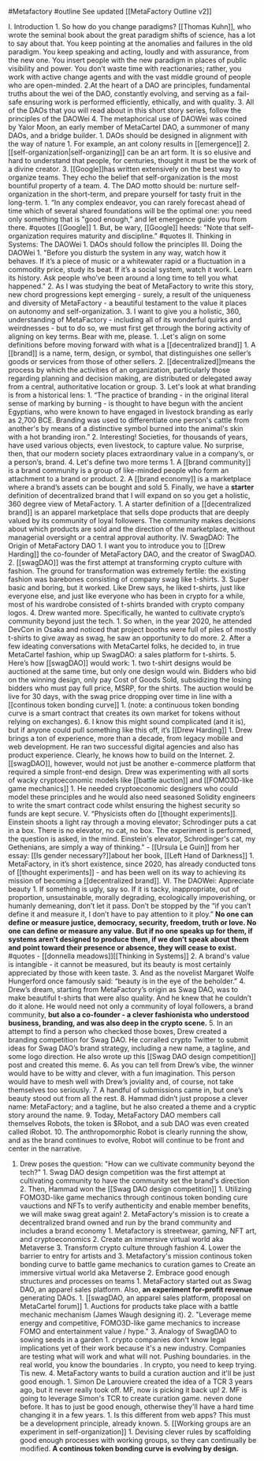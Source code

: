 #Metafactory 
#outline 
See updated [[MetaFactory Outline v2]]

I. Introduction
	1. So how do you change paradigms? [[Thomas Kuhn]], who wrote the seminal book about the great paradigm shifts of science, has a lot to say about that. You keep pointing at the anomalies and failures in the old paradigm. You keep speaking and acting, loudly and with assurance, from the new one. You insert people with the new paradigm in places of public visibility and power. You don’t waste time with reactionaries; rather, you work with active change agents and with the vast middle ground of people who are open-minded.
		2.At the heart of a DAO are principles, fundamental truths about the wei of the DAO, constantly evolving, and serving as a fail-safe ensuring work is performed efficiently, ethically, and with quality.
		3. All of the DAOs that you will read about in this short story series, follow the principles of the DAOWei
		4. 
			The metaphorical use of DAOWei was coined by Yalor Moon,  an early member of MetaCartel DAO, a summoner of many DAOs, and a bridge builder.
					1. DAOs should be designed in alignment with the way of nature
						1. For example, an ant colony results in [[emergence]]
				2. [[self-organization|self-organizing]] can be an art form. It is so elusive and hard to understand that people, for centuries, thought it must be the work of a divine creator. 
				3. [[Google]]has written extensively on the best way to organize teams. They echo the belief that self-organization is the most bountiful property of a team. 
				4. The DAO motto should be: nurture self-organization in the short-term, and prepare yourself for tasty fruit in the long-term. 
					1. “In any complex endeavor, you can rarely forecast ahead of time which of several shared foundations will be the optimal one: you need only something that is ‟good enough,ˮ and let emergence guide you from there. #quotes [[Google]]
						1. But, be wary, [[Google]] heeds: "Note that self-organization requires maturity and discipline.” #quotes 
II. Thinking in Systems: The DAOWei
		1.  DAOs should follow the principles 
III. Doing the DAOWei
	1. "Before you disturb the system in any way, watch how it behaves. If it’s a piece of music or a whitewater rapid or a fluctuation in a commodity price, study its beat. If it’s a social system, watch it work. Learn its history. Ask people who’ve been around a long time to tell you what happened."
	2. As I was studying the beat of MetaFactory to write this story, new chord progressions kept emerging - surely, a result of the uniqueness and diversity of MetaFactory - a beautiful testament to the value it places on autonomy and self-organization. 
	3. I want to give you a holistic, 360, understanding of MetaFactory - including all of its wonderful quirks and weirdnesses - but to do so, we must first get through the boring activity of aligning on key terms. Bear with me, please. 
		1. .Let's align on some definitions before moving forward with what is a [[decentralized brand]] 
			1. A [[brand]] is a name, term, design, or symbol, that distinguishes one seller’s goods or services from those of other sellers. 
			2. [[decentralized]]means the process by which the activities of an organization, particularly those regarding planning and decision making, are distributed or delegated away from a central, authoritative location or group.
			3. Let's look at what branding is from a historical lens: 
				1.  “The practice of branding - in the original literal sense of marking by burning - is thought to have begun with the ancient Egyptians, who were known to have engaged in livestock branding as early as 2,700 BCE. Branding was used to differentiate one person's cattle from another's by means of a distinctive symbol burned into the animal's skin with a hot branding iron.”
				2. Interesting! Societies, for thousands of years, have used various objects, even livestock, to capture value. No surprise, then, that our modern society places extraordinary value in a company’s, or a person’s, brand. 
			4. Let's define two more terms
				1. A [[brand community]] is a brand community is a group of like-minded people who form an attachment to a brand or product.
				2. A [[brand economy]] is a marketplace where a brand’s assets can be bought and sold
			5. Finally, we have a **starter** definition of decentralized brand that I will expand on so you get a holistic, 360 degree view of MetaFactory. 
				1. A starter definition of a [[decentralized brand]] is an apparel marketplace that sells dope products that are deeply valued by its community of loyal followers. The community makes decisions about which products are sold and the direction of the marketplace, without managerial oversight or a central approval authority. 
	IV.  SwagDAO: The Origin of MetaFactory DAO
			1. I want you to introduce you to [[Drew Harding]] the co-founder of MetaFactory DAO, and the creator of SwagDAO. 
			2. [[swagDAO]] was the first attempt at transforming crypto culture with fashion. The ground for transformation was extremely fertile: the existing fashion was barebones consisting of company swag like t-shirts. 
			3. Super basic and boring, but it worked. Like Drew says, he liked t-shirts, just like everyone else, and just like everyone who has been in crypto for a while, most of his wardrobe consisted of t-shirts branded with crypto company logos. 
			4. Drew wanted more. Specifically, he wanted to cultivate crypto’s community beyond just the tech. 
				1.  So when, in the year 2020, he attended DevCon in Osaka and noticed that project booths were full of piles of mostly t-shirts to give away as swag, he saw an opportunity to do more. 
				2. After a few ideating conversations with MetaCartel folks, he decided to, in true MetaCartel fashion, whip up SwagDAO: a sales platform for t-shirts. 
			5. Here’s how [[swagDAO]] would work:
				1. two t-shirt designs would be auctioned at the same time, but only one design would win. Bidders who bid on the winning design, only pay Cost of Goods Sold, subsidizing the losing bidders who must pay full price, MSRP, for the shirts. The auction would be live for 30 days, with the swag price dropping over time in line with a [[continous token bonding curve]]
					1. (note: a continuous token bonding curve is a smart contract that creates its own market for tokens without relying on exchanges). 
			6. I know this might sound complicated (and it is), but if anyone could pull something like this off, it’s [[Drew Harding]]
				1. Drew brings a ton of experience, more than a decade, from legacy mobile and web development. He ran two successful digital agencies and also has product experience. Clearly, he knows how to build on the Internet. 
				2. [[swagDAO]], however, would not just be another e-commerce platform that required a simple front-end design. Drew was experimenting with all sorts of wacky cryptoeconomic models like [[battle auction]] and [[FOMO3D-like game mechanics]]
					1. He needed cryptoeconomic designers who could model these principles and he would also need seasoned Solidity engineers to write the smart contract code whilst ensuring the highest security so funds are kept secure. 
		V. “Physicists often do [[thought experiments]]. Einstein shoots a light ray through a moving elevator; Schrodinger puts a cat in a box. There is no elevator, no cat, no box. The experiment is performed, the question is asked, in the mind. Einstein's elevator, Schrodinger's cat, my Gethenians, are simply a way of thinking."
			- [[Ursula Le Guin]]  from her essay: [[Is gender necessary?]]about her book, [[Left Hand of Darkness]]
			1. MetaFactory, in it’s short existence, since 2020, has already conducted tons of [[thought experiments]] - and has been well on its way to achieving its mission of becoming a [[decentralized brand]]. 
		VI. The DAOWei: Appreciate beauty 
			1. 	If something is ugly, say so. If it is tacky, inappropriate, out of proportion, unsustainable, morally degrading, ecologically impoverishing, or humanly demeaning, don’t let it pass. Don’t be stopped by the “if you can’t define it and measure it, I don’t have to pay attention to it ploy.” **No one can define or measure justice, democracy, security, freedom, truth or love. No one can define or measure any value.** **But if no one speaks up for them, if systems aren’t designed to produce them, if we don’t speak about them and point toward their presence or absence, they will cease to exist.** #quotes 
				-  [[donnella meadows]][[Thinking in Systems]]
			2. A brand's value is intangible - it cannot be measured, but its beauty is most certainly appreciated by those with keen taste. 
			3. And as the novelist Margaret Wolfe Hungerford once famously said: “beauty is in the eye of the beholder.” 
			4. Drew’s dream, starting from MetaFactory’s origin as Swag DAO, was to make beautiful t-shirts that were also quality. And he knew that he couldn’t do it alone. He would need not only a community of loyal followers, a brand community, **but also a co-founder - a clever fashionista who understood business, branding, and was also deep in the crypto scene.**
			5. In an attempt to find a person who checked those boxes, Drew created a branding competition for Swag DAO. He corralled crypto Twitter to submit ideas for Swag DAO’s brand strategy, including a new name, a tagline, and some logo direction. He also wrote up this [[Swag DAO design competition]] post and created this meme. 
			6. As you can tell from Drew’s vibe, the winner would have to be witty and clever, with a fun imagination. This person would have to mesh well with Drew’s joviality and, of course, not take themselves too seriously. 
			7. A handful of submissions came in, but one’s beauty stood out from all the rest. 
			8. Hammad didn’t just propose a clever name: MetaFactory; and a tagline, but he also created a theme and a cryptic story around the name. 
			9. Today, MetaFactory DAO members call themselves Robots, the token is $Robot, and a sub DAO was even created called iRobot. 
			10. The anthropomorphic Robot is clearly running the show, and as the brand continues to evolve, Robot will continue to be front and center in the narrative. 
		
1. Drew poses the question: "How can we cultivate community beyond the tech?"
						1. Swag DAO design competition was the first attempt at cultivating community to have the community set the brand's direction
							2. Then, Hammad won the [[Swag DAO design competition]]
									1. Utilizing FOMO3D-like game mechanics through continous token bonding cure vauctions and NFTs to verify authenticity and enable member benefits, we will make swag great again!
			2. MetaFactory's mission is to create a decentralized brand owned and run by the brand community and includes a brand economy
				1. Metafactory is streetwear, gaming, NFT art, and cryptoeconomics
				2. Create an immersive virtual world aka Metaverse
				3. Transform crypto culture through fashion
				4. Lower the barrier to entry for artists and
			3.  Metafactory's mission continous token bonding curve to battle game mechanics to curation games to Create an immersive virtual world aka Metaverse 
	2. Embrace good enough structures and processes on teams
		1. MetaFactory started out as Swag DAO, an apparel sales platform. Also, **an experiment for-profit revenue** generating DAOs. 
			1. [[swagDAO, an apparel sales platform, proposal on MetaCartel forum]]
				1. Auctions for products take place with a battle mechanic mechanism (James Waugh designing it). 
				2. "Leverage meme energy and competitive, FOMO3D-like game mechanics to increase FOMO and entertainment value / hype."
	3. Analogy of SwagDAO to sowing seeds in a garden
		1. crypto companies don't know legal implications yet of their work because it's a new industry. Companies are testing what will work and what will not. Pushing boundaries. in the real world, you know the boundaries . In crypto, you need to keep trying. Tis new. 
	4. MetaFactory wants to build a curation auction and it'll be just good enough. 
		1. Simon De Larouviere created the idea of a TCR 3 years ago, but it never really took off. MF, now is picking it back up!
		2. MF is going to leverage Simon's TCR to create curation game. neven done before. It has to just be good enough, otherwise they'll have a hard time changing it in a few years. 
			1. Is this different from web apps? This must be a development principle, already known.
	5. [[Working groups are an experiment in self-organization]]
		1. Devising clever rules by scaffolding good enough processes with working groups, so they can continually be modified. **A continous token bonding curve is evolving by design.** 


		
		
	
		








	